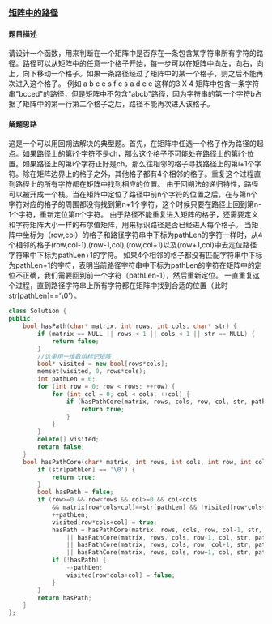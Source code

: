 ### [矩阵中的路径](https://www.nowcoder.com/practice/c61c6999eecb4b8f88a98f66b273a3cc?tpId=13&tqId=11218&tPage=4&rp=4&ru=/ta/coding-interviews&qru=/ta/coding-interviews/question-ranking)
#### 题目描述
请设计一个函数，用来判断在一个矩阵中是否存在一条包含某字符串所有字符的路径。路径可以从矩阵中的任意一个格子开始，每一步可以在矩阵中向左，向右，向上，向下移动一个格子。如果一条路径经过了矩阵中的某一个格子，则之后不能再次进入这个格子。 例如 a b c e s f c s a d e e 这样的3 X 4 矩阵中包含一条字符串"bcced"的路径，但是矩阵中不包含"abcb"路径，因为字符串的第一个字符b占据了矩阵中的第一行第二个格子之后，路径不能再次进入该格子。
#### 解题思路
这是一个可以用回朔法解决的典型题。首先，在矩阵中任选一个格子作为路径的起点。如果路径上的第i个字符不是ch，那么这个格子不可能处在路径上的第i个位置。如果路径上的第i个字符正好是ch，那么往相邻的格子寻找路径上的第i+1个字符。除在矩阵边界上的格子之外，其他格子都有4个相邻的格子。重复这个过程直到路径上的所有字符都在矩阵中找到相应的位置。
由于回朔法的递归特性，路径可以被开成一个栈。当在矩阵中定位了路径中前n个字符的位置之后，在与第n个字符对应的格子的周围都没有找到第n+1个字符，这个时候只要在路径上回到第n-1个字符，重新定位第n个字符。
由于路径不能重复进入矩阵的格子，还需要定义和字符矩阵大小一样的布尔值矩阵，用来标识路径是否已经进入每个格子。 
当矩阵中坐标为（row,col）的格子和路径字符串中下标为pathLen的字符一样时，从4个相邻的格子(row,col-1),(row-1,col),(row,col+1)以及(row+1,col)中去定位路径字符串中下标为pathLen+1的字符。
如果4个相邻的格子都没有匹配字符串中下标为pathLen+1的字符，表明当前路径字符串中下标为pathLen的字符在矩阵中的定位不正确，我们需要回到前一个字符（pathLen-1），然后重新定位。
一直重复这个过程，直到路径字符串上所有字符都在矩阵中找到合适的位置（此时str[pathLen]=='\0'）。
```c++
class Solution {
public:
    bool hasPath(char* matrix, int rows, int cols, char* str) {
        if (matrix == NULL || rows < 1 || cols < 1 || str == NULL) {
            return false;
        }
        //这里用一维数组标记矩阵
        bool* visited = new bool[rows*cols];
        memset(visited, 0, rows*cols);
        int pathLen = 0;
        for (int row = 0; row < rows; ++row) {
            for (int col = 0; col < cols; ++col) {
                if (hasPathCore(matrix, rows, cols, row, col, str, pathLen, visited)) {
                    return true;
                }
            }
        }
        delete[] visited;
        return false;
    }
    bool hasPathCore(char* matrix, int rows, int cols, int row, int col, char* str, int& pathLen, bool* visited) {
        if (str[pathLen] == '\0') {
            return true;
        }
        bool hasPath = false;
        if (row>=0 && row<rows && col>=0 && col<cols
            && matrix[row*cols+col]==str[pathLen] && !visited[row*cols+col]) {
            ++pathLen;
            visited[row*cols+col] = true;
            hasPath = hasPathCore(matrix, rows, cols, row, col-1, str, pathLen, visited)
                || hasPathCore(matrix, rows, cols, row-1, col, str, pathLen, visited)
                || hasPathCore(matrix, rows, cols, row, col+1, str, pathLen, visited)
                || hasPathCore(matrix, rows, cols, row+1, col, str, pathLen, visited);
            if (!hasPath) {
                --pathLen;
                visited[row*cols+col] = false;
            }
        }
        return hasPath;
    }
};
```